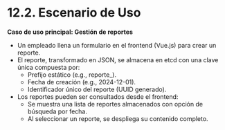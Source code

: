 # 12.2. Escenario de Uso

**Caso de uso principal: Gestión de reportes**

- Un empleado llena un formulario en el frontend (Vue.js) para crear un reporte.
- El reporte, transformado en JSON, se almacena en etcd con una clave única compuesta por:
  - Prefijo estático (e.g., reporte_).
  - Fecha de creación (e.g., 2024-12-01).
  - Identificador único del reporte (UUID generado).
- Los reportes pueden ser consultados desde el frontend:
  - Se muestra una lista de reportes almacenados con opción de búsqueda por fecha.
  - Al seleccionar un reporte, se despliega su contenido completo.